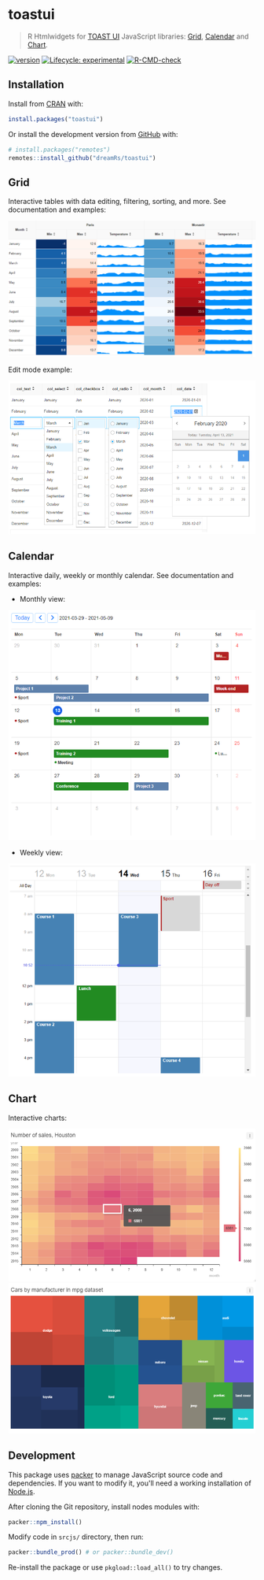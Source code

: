 # toastui

> R Htmlwidgets for [TOAST UI](https://ui.toast.com/) JavaScript libraries: [Grid](https://ui.toast.com/tui-grid/), [Calendar](https://ui.toast.com/tui-calendar/) and [Chart](https://ui.toast.com/tui-chart/).

<!-- badges: start -->
[![version](http://www.r-pkg.org/badges/version/toastui)](https://CRAN.R-project.org/package=toastui)
[![Lifecycle: experimental](https://img.shields.io/badge/lifecycle-experimental-orange.svg)](https://lifecycle.r-lib.org/articles/stages.html#experimental)
[![R-CMD-check](https://github.com/dreamRs/toastui/actions/workflows/R-CMD-check.yaml/badge.svg)](https://github.com/dreamRs/toastui/actions/workflows/R-CMD-check.yaml)
<!-- badges: end -->


## Installation

Install from [CRAN](https://CRAN.R-project.org/package=toastui) with:

```r
install.packages("toastui")
```

Or install the development version from [GitHub](https://github.com/dreamRs/toastui) with:

```r
# install.packages("remotes")
remotes::install_github("dreamRs/toastui")
```

## Grid

Interactive tables with data editing, filtering, sorting, and more. See documentation and examples:

![](man/figures/grid.png)

Edit mode example:

![](man/figures/grid-edit.png)


## Calendar

Interactive daily, weekly or monthly calendar. See documentation and examples:

* Monthly view:

![](man/figures/calendar-month.png)

* Weekly view:

![](man/figures/calendar-week.png)


## Chart

Interactive charts:

![](man/figures/chart-heatmap.png)
![](man/figures/chart-treemap.png)



## Development

This package uses [packer](https://github.com/JohnCoene/packer) to manage JavaScript source code and dependencies. If you want to modify it, you'll need a working installation of [Node.js](https://nodejs.org).

After cloning the Git repository, install nodes modules with:

```r
packer::npm_install()
```

Modify code in `srcjs/` directory, then run:

```r
packer::bundle_prod() # or packer::bundle_dev()
```

Re-install the package or use `pkgload::load_all()` to try changes.


